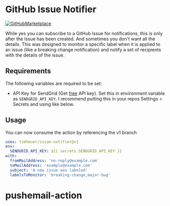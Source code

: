 # GitHub Issue Notifier

[![GitHubMarketplace](https://img.shields.io/badge/GitHub%20Marketplace-issue--notifier-green?logo=github)](https://github.com/marketplace/actions/github-issue-notifier)

While yes you can subscribe to a GitHub Issue for notifications, this is only after the Issue has been created.  And sometimes you don't want all the details.  This was designed to monitor a specific label when it is applied to an issue (like a breaking change notification) and notify a set of recipients with the details of the issue.

## Requirements
The following variables are required to be set:
- API Key for SendGrid (Get [free](https://sendgrid.com/free/) API key).  Set this in environment variable as ```SENDGRID_API_KEY```.  I recommend putting this in your repos Settings > Secrets and using like below.

## Usage

You can now consume the action by referencing the v1 branch

```yaml
uses: timheuer/issue-notifier@v1
env:
  SENDGRID_API_KEY: ${{ secrets.SENDGRID_API_KEY }}
with:
  fromMailAddress: 'no-reply@example.com'
  toMailAddress: 'example@example.com'
  subject: 'A new issue was labeled'
  labelsToMonitor: 'breaking-change,major-bug'
```
# pushemail-action
